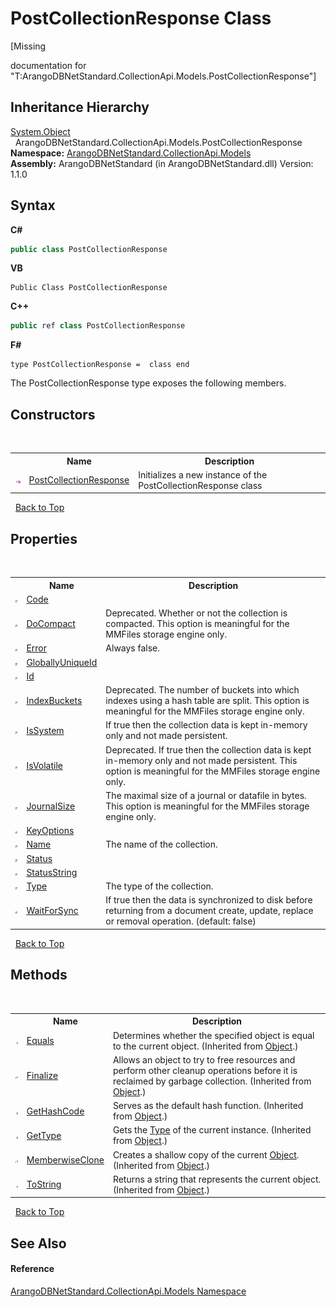 # PostCollectionResponse Class
 

\[Missing <summary> documentation for "T:ArangoDBNetStandard.CollectionApi.Models.PostCollectionResponse"\]


## Inheritance Hierarchy
<a href="https://docs.microsoft.com/dotnet/api/system.object" target="_blank" rel="noopener noreferrer">System.Object</a><br />&nbsp;&nbsp;ArangoDBNetStandard.CollectionApi.Models.PostCollectionResponse<br />
**Namespace:**&nbsp;<a href="eddef630-2e74-9b99-ee5b-91305adea48b">ArangoDBNetStandard.CollectionApi.Models</a><br />**Assembly:**&nbsp;ArangoDBNetStandard (in ArangoDBNetStandard.dll) Version: 1.1.0

## Syntax

**C#**<br />
``` C#
public class PostCollectionResponse
```

**VB**<br />
``` VB
Public Class PostCollectionResponse
```

**C++**<br />
``` C++
public ref class PostCollectionResponse
```

**F#**<br />
``` F#
type PostCollectionResponse =  class end
```

The PostCollectionResponse type exposes the following members.


## Constructors
&nbsp;<table><tr><th></th><th>Name</th><th>Description</th></tr><tr><td>![Public method](media/pubmethod.gif "Public method")</td><td><a href="6190c14d-edd3-bc8c-66b2-d8c47191ae77">PostCollectionResponse</a></td><td>
Initializes a new instance of the PostCollectionResponse class</td></tr></table>&nbsp;
<a href="#postcollectionresponse-class">Back to Top</a>

## Properties
&nbsp;<table><tr><th></th><th>Name</th><th>Description</th></tr><tr><td>![Public property](media/pubproperty.gif "Public property")</td><td><a href="faf46802-fbbb-a2f4-2899-696be21471f4">Code</a></td><td /></tr><tr><td>![Public property](media/pubproperty.gif "Public property")</td><td><a href="bb90f5e1-89f7-ac41-409f-b45340f05f49">DoCompact</a></td><td>
Deprecated. Whether or not the collection is compacted. This option is meaningful for the MMFiles storage engine only.</td></tr><tr><td>![Public property](media/pubproperty.gif "Public property")</td><td><a href="f943eabb-543b-5b2b-5923-e234854e6e91">Error</a></td><td>
Always false.</td></tr><tr><td>![Public property](media/pubproperty.gif "Public property")</td><td><a href="c5ec2f6d-9249-9b54-e73e-e14bc9352c75">GloballyUniqueId</a></td><td /></tr><tr><td>![Public property](media/pubproperty.gif "Public property")</td><td><a href="c385d19c-e486-6763-4183-23666b42b916">Id</a></td><td /></tr><tr><td>![Public property](media/pubproperty.gif "Public property")</td><td><a href="b8dddc3c-32ec-1026-5842-2b8ee411cde5">IndexBuckets</a></td><td>
Deprecated. The number of buckets into which indexes using a hash table are split. This option is meaningful for the MMFiles storage engine only.</td></tr><tr><td>![Public property](media/pubproperty.gif "Public property")</td><td><a href="dd6c70ce-9e4b-a7ef-b98a-7cd13e3051ad">IsSystem</a></td><td>
If true then the collection data is kept in-memory only and not made persistent.</td></tr><tr><td>![Public property](media/pubproperty.gif "Public property")</td><td><a href="74747316-80c0-b37f-e49c-74c0c7eb881f">IsVolatile</a></td><td>
Deprecated. If true then the collection data is kept in-memory only and not made persistent. This option is meaningful for the MMFiles storage engine only.</td></tr><tr><td>![Public property](media/pubproperty.gif "Public property")</td><td><a href="4435d022-8e28-d5f2-c8b0-859c45476719">JournalSize</a></td><td>
The maximal size of a journal or datafile in bytes. This option is meaningful for the MMFiles storage engine only.</td></tr><tr><td>![Public property](media/pubproperty.gif "Public property")</td><td><a href="5084a026-1f9a-1e24-e6d0-780fc28da0ee">KeyOptions</a></td><td /></tr><tr><td>![Public property](media/pubproperty.gif "Public property")</td><td><a href="0cacef09-5987-23db-3636-e105f2ac3370">Name</a></td><td>
The name of the collection.</td></tr><tr><td>![Public property](media/pubproperty.gif "Public property")</td><td><a href="fe2e926d-c618-4bd9-6cd4-45ff50c749c5">Status</a></td><td /></tr><tr><td>![Public property](media/pubproperty.gif "Public property")</td><td><a href="a4bef220-032f-6a5d-db8e-192798615f9e">StatusString</a></td><td /></tr><tr><td>![Public property](media/pubproperty.gif "Public property")</td><td><a href="d6b17c12-66ac-7faf-e8a4-fc270adb7285">Type</a></td><td>
The type of the collection.</td></tr><tr><td>![Public property](media/pubproperty.gif "Public property")</td><td><a href="5c9b626c-f67e-751d-f9e5-21e661e8db4e">WaitForSync</a></td><td>
If true then the data is synchronized to disk before returning from a document create, update, replace or removal operation. (default: false)</td></tr></table>&nbsp;
<a href="#postcollectionresponse-class">Back to Top</a>

## Methods
&nbsp;<table><tr><th></th><th>Name</th><th>Description</th></tr><tr><td>![Public method](media/pubmethod.gif "Public method")</td><td><a href="https://docs.microsoft.com/dotnet/api/system.object.equals#system-object-equals(system-object)" target="_blank" rel="noopener noreferrer">Equals</a></td><td>
Determines whether the specified object is equal to the current object.
 (Inherited from <a href="https://docs.microsoft.com/dotnet/api/system.object" target="_blank" rel="noopener noreferrer">Object</a>.)</td></tr><tr><td>![Protected method](media/protmethod.gif "Protected method")</td><td><a href="https://docs.microsoft.com/dotnet/api/system.object.finalize#system-object-finalize" target="_blank" rel="noopener noreferrer">Finalize</a></td><td>
Allows an object to try to free resources and perform other cleanup operations before it is reclaimed by garbage collection.
 (Inherited from <a href="https://docs.microsoft.com/dotnet/api/system.object" target="_blank" rel="noopener noreferrer">Object</a>.)</td></tr><tr><td>![Public method](media/pubmethod.gif "Public method")</td><td><a href="https://docs.microsoft.com/dotnet/api/system.object.gethashcode#system-object-gethashcode" target="_blank" rel="noopener noreferrer">GetHashCode</a></td><td>
Serves as the default hash function.
 (Inherited from <a href="https://docs.microsoft.com/dotnet/api/system.object" target="_blank" rel="noopener noreferrer">Object</a>.)</td></tr><tr><td>![Public method](media/pubmethod.gif "Public method")</td><td><a href="https://docs.microsoft.com/dotnet/api/system.object.gettype#system-object-gettype" target="_blank" rel="noopener noreferrer">GetType</a></td><td>
Gets the <a href="https://docs.microsoft.com/dotnet/api/system.type" target="_blank" rel="noopener noreferrer">Type</a> of the current instance.
 (Inherited from <a href="https://docs.microsoft.com/dotnet/api/system.object" target="_blank" rel="noopener noreferrer">Object</a>.)</td></tr><tr><td>![Protected method](media/protmethod.gif "Protected method")</td><td><a href="https://docs.microsoft.com/dotnet/api/system.object.memberwiseclone#system-object-memberwiseclone" target="_blank" rel="noopener noreferrer">MemberwiseClone</a></td><td>
Creates a shallow copy of the current <a href="https://docs.microsoft.com/dotnet/api/system.object" target="_blank" rel="noopener noreferrer">Object</a>.
 (Inherited from <a href="https://docs.microsoft.com/dotnet/api/system.object" target="_blank" rel="noopener noreferrer">Object</a>.)</td></tr><tr><td>![Public method](media/pubmethod.gif "Public method")</td><td><a href="https://docs.microsoft.com/dotnet/api/system.object.tostring#system-object-tostring" target="_blank" rel="noopener noreferrer">ToString</a></td><td>
Returns a string that represents the current object.
 (Inherited from <a href="https://docs.microsoft.com/dotnet/api/system.object" target="_blank" rel="noopener noreferrer">Object</a>.)</td></tr></table>&nbsp;
<a href="#postcollectionresponse-class">Back to Top</a>

## See Also


#### Reference
<a href="eddef630-2e74-9b99-ee5b-91305adea48b">ArangoDBNetStandard.CollectionApi.Models Namespace</a><br />
